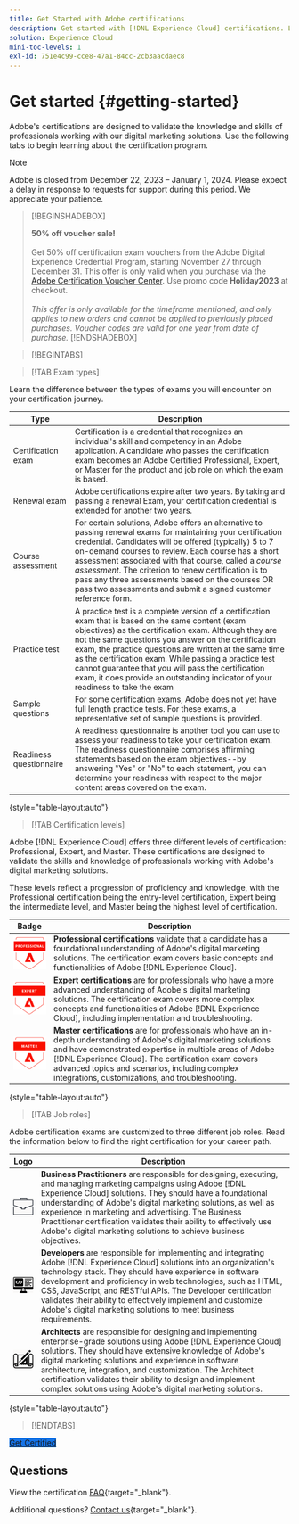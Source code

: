 ```yaml
---
title: Get Started with Adobe certifications
description: Get started with [!DNL Experience Cloud] certifications. Learn about the program and this website.
solution: Experience Cloud
mini-toc-levels: 1
exl-id: 751e4c99-cce8-47a1-84cc-2cb3aacdaec8
---
```

# Get started {#getting-started}

Adobe's certifications are designed to validate the knowledge and skills of professionals working with our digital marketing solutions. Use the following tabs to begin learning about the certification program.

>[!NOTE]
>
>Adobe is closed from December 22, 2023 – January 1, 2024. Please expect a delay in response to requests for support during this period. We appreciate your patience.

>[!BEGINSHADEBOX]
>
>**50% off voucher sale!** <br><br> Get 50% off certification exam vouchers from the Adobe Digital Experience Credential Program, starting November 27 through December 31. This offer is only valid when you purchase via the [Adobe Certification Voucher Center](https://market.xvoucher.com/adobe). Use promo code **Holiday2023** at checkout. <br><br> <i>This offer is only available for the timeframe mentioned, and only applies to new orders and cannot be applied to previously placed purchases. Voucher codes are valid for one year from date of purchase.</i>
>[!ENDSHADEBOX]

>[!BEGINTABS]

>[!TAB Exam types]

Learn the difference between the types of exams you will encounter on your certification journey.

| Type | Description |
| ------- | ------- |
| Certification exam | Certification is a credential that recognizes an individual's skill and competency in an Adobe application. A candidate who passes the certification exam becomes an Adobe Certified Professional, Expert, or Master for the product and job role on which the exam is based.  |
| Renewal exam | Adobe certifications expire after two years. By taking and passing a renewal Exam, your certification credential is extended for another two years. |
| Course assessment | For certain solutions, Adobe offers an alternative to passing renewal exams for maintaining your certification credential. Candidates will be offered (typically) 5 to 7 on-demand courses to review. Each course has a short assessment associated with that course, called a _course assessment_. The criterion to renew certification is to pass any three assessments based on the courses OR pass two assessments and submit a signed customer reference form. |
| Practice test | A practice test is a complete version of a certification exam that is based on the same content (exam objectives) as the certification exam. Although they are not the same questions you answer on the certification exam, the practice questions are written at the same time as the certification exam. While passing a practice test cannot guarantee that you will pass the certification exam, it does provide an outstanding indicator of your readiness to take the exam  |
| Sample questions | For some certification exams, Adobe does not yet have full length practice tests. For these exams, a representative set of sample questions is provided.  |
| Readiness questionnaire | A readiness questionnaire is another tool you can use to assess your readiness to take your certification exam. The readiness questionnaire comprises affirming statements based on the exam objectives--by answering "Yes" or "No" to each statement, you can determine your readiness with respect to the major content areas covered on the exam. | 

{style="table-layout:auto"}

>[!TAB Certification levels]

Adobe [!DNL Experience Cloud] offers three different levels of certification: Professional, Expert, and Master. These certifications are designed to validate the skills and knowledge of professionals working with Adobe's digital marketing solutions.

These levels reflect a progression of proficiency and knowledge, with the Professional certification being the entry-level certification, Expert being the intermediate level, and Master being the highest level of certification.

|Badge|Description |
| ------- | ------- |
|![Professional Badge](/help/certifications/assets/professional-badge-Xsmall.png)| **Professional certifications** validate that a candidate has a foundational understanding of Adobe's digital marketing solutions. The certification exam covers basic concepts and functionalities of Adobe [!DNL Experience Cloud]. |
|![Expert Badge](/help/certifications/assets/expert-badge-Xsmall.png)| **Expert certifications** are for professionals who have a more advanced understanding of Adobe's digital marketing solutions. The certification exam covers more complex concepts and functionalities of Adobe [!DNL Experience Cloud], including implementation and troubleshooting. |
|![Master Badge](/help/certifications/assets/master-badge-Xsmall.png)| **Master certifications** are for professionals who have an in-depth understanding of Adobe's digital marketing solutions and have demonstrated expertise in multiple areas of Adobe [!DNL Experience Cloud]. The certification exam covers advanced topics and scenarios, including complex integrations, customizations, and troubleshooting.|

{style="table-layout:auto"}

>[!TAB Job roles]

Adobe certification exams are customized to three different job roles. Read the information below to find the right certification for your career path.

|Logo|Description |
| ------- | ------- |
|![Business Practitioner Badge](/help/certifications/assets/business_practitioner_blk_small.png)| **Business Practitioners** are responsible for designing, executing, and managing marketing campaigns using Adobe [!DNL Experience Cloud] solutions. They should have a foundational understanding of Adobe's digital marketing solutions, as well as experience in marketing and advertising. The Business Practitioner certification validates their ability to effectively use Adobe's digital marketing solutions to achieve business objectives. |
|![Developer Badge](/help/certifications/assets/developer_blk_small.png)| **Developers** are responsible for implementing and integrating Adobe [!DNL Experience Cloud] solutions into an organization's technology stack. They should have experience in software development and proficiency in web technologies, such as HTML, CSS, JavaScript, and RESTful APIs. The Developer certification validates their ability to effectively implement and customize Adobe's digital marketing solutions to meet business requirements. |
|![Architect Badge](/help/certifications/assets/architect_blk_small.png)| **Architects** are responsible for designing and implementing enterprise-grade solutions using Adobe [!DNL Experience Cloud] solutions. They should have extensive knowledge of Adobe's digital marketing solutions and experience in software architecture, integration, and customization. The Architect certification validates their ability to design and implement complex solutions using Adobe's digital marketing solutions. |

{style="table-layout:auto"}

<!--

>[!TAB Certification journey]

The Certification Journey Guide is a comprehensive tool designed to provide you with all the information you need to prepare for a certification exam. The guide is divided into three main sections: Get Ready, Get Prepped, and Get Certified.

| Sections | Description |
| ------- | ------- |
|**Get Ready** | Intended to give an overview of the exam, including information about the intended audience, exam details, readiness self-assessment, exam objectives, and scope. This section helps you understand the exam and what you can expect when taking it. The readiness self-assessment is particularly helpful, as it allows you to determine your current level of knowledge and identify areas where you may need to focus your study efforts. |
| **Get Prepped** | Is where you can find training and resources to help you prepare for the exam. This section includes information about and links to study materials and training courses. |
| **Get Certified** | Offers valuable information on how to register for the certification exam, including details about the registration process and available payment methods. In addition, this section also provides a clear overview of the exam process. Look to this section for helpful resources, such as a link to the Adobe Certification Prep Portal for exams that offer practice tests, as well as links to register for certification exams. |

{style="table-layout:auto"}

-->

>[!ENDTABS]

<a href="https://experienceleague.adobe.com/docs/certification/certification/how-to-get-certified.html" target="_blank" class="spectrum-Button spectrum-Button--fill spectrum-Button--accent spectrum-Button--sizeM is-margin-bottom-big-big at-element-click-tracking" style="background-color:#1473E6">
                    
 <span class="spectrum-Button-label has-no-wrap">
   Get Certified
</span>
</a>

## Questions

View the certification [FAQ](https://experienceleague.adobe.com/docs/certification/certification/faq.html){target="_blank"}.

Additional questions? [Contact us](mailto:certif@adobe.com){target="_blank"}.
